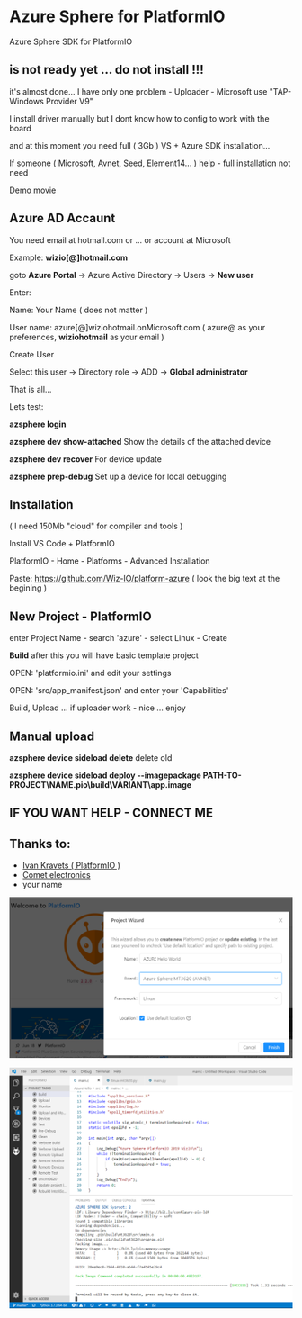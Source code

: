 # Azure Sphere for PlatformIO
Azure Sphere SDK for PlatformIO

## is not ready yet ... do not install !!! ##

it's almost done... I have only one problem - Uploader - Microsoft use "TAP-Windows Provider V9" 

I install driver manually but I dont know how to config to work with the board 

and at this moment you need full ( 3Gb ) VS + Azure SDK installation...

If someone ( Microsoft, Avnet, Seed, Element14... ) help - full installation not need

[Demo movie](https://www.youtube.com/watch?v=tIwjUzBBPTg)

## Azure AD Accaunt

You need email at hotmail.com or ... or account at Microsoft

Example: **wizio[@]hotmail.com**

goto **Azure Portal** -> Azure Active Directory -> Users -> **New user**

Enter:

Name: Your Name ( does not matter )

User name: azure[@]wiziohotmail.onMicrosoft.com ( azure@ as your preferences, **wiziohotmail** as your email )

Create User

Select this user -> Directory role -> ADD -> **Global administrator**

That is all... 

Lets test: 

**azsphere login**

**azsphere dev show-attached** Show the details of the attached device

**azsphere dev recover** For device update

**azsphere prep-debug** Set up a device for local debugging

## Installation
( I need 150Mb "cloud" for compiler and tools )

Install VS Code + PlatformIO

PlatformIO - Home - Platforms - Advanced Installation

Paste: https://github.com/Wiz-IO/platform-azure ( look the big text at the begining )

## New Project - PlatformIO

enter Project Name - search 'azure' - select Linux - Create

**Build** after this you will have basic template project

OPEN: 'platformio.ini' and edit your settings

OPEN: 'src/app_manifest.json' and enter your 'Capabilities'

Build, Upload ... if uploader work - nice ... enjoy

## Manual upload

**azsphere device sideload delete** delete old

**azsphere device sideload deploy --imagepackage PATH-TO-PROJECT\NAME\.pio\build\VARIANT\app.image**

## IF YOU WANT HELP - CONNECT ME

## Thanks to:
* [Ivan Kravets ( PlatformIO )](https://platformio.org/)
* [Comet electronics](https://www.comet.bg/?cid=111)
* your name


![Project](https://raw.githubusercontent.com/Wiz-IO/LIB/master/images/azure.png) 

![Project](https://raw.githubusercontent.com/Wiz-IO/LIB/master/images/azure-platformio.png) 
